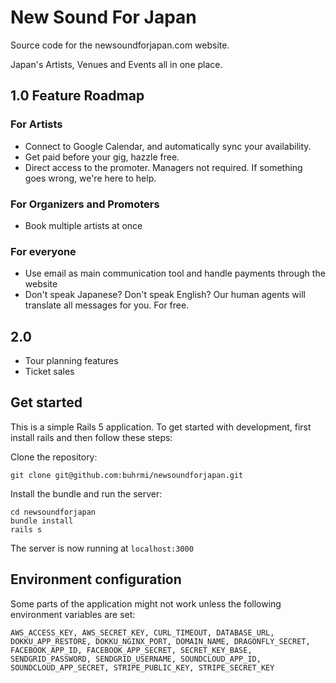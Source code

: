 # New Sound For Japan

Source code for the newsoundforjapan.com website.

Japan's Artists, Venues and Events all in one place.

## 1.0 Feature Roadmap

### For Artists

- Connect to Google Calendar, and automatically sync your availability.
- Get paid before your gig, hazzle free.
- Direct access to the promoter. Managers not required. If something goes wrong, we're here to help.

### For Organizers and Promoters

- Book multiple artists at once

### For everyone

- Use email as main communication tool and handle payments through the website
- Don't speak Japanese? Don't speak English? Our human agents will translate all messages for you. For free.

## 2.0

- Tour planning features
- Ticket sales

## Get started

This is a simple Rails 5 application. To get started with development, first install rails and then follow these steps:

Clone the repository:

    git clone git@github.com:buhrmi/newsoundforjapan.git
    
Install the bundle and run the server:

    cd newsoundforjapan
    bundle install
    rails s
    
The server is now running at `localhost:3000`

## Environment configuration

Some parts of the application might not work unless the following environment variables are set:

    AWS_ACCESS_KEY, AWS_SECRET_KEY, CURL_TIMEOUT, DATABASE_URL, DOKKU_APP_RESTORE, DOKKU_NGINX_PORT, DOMAIN_NAME, DRAGONFLY_SECRET, FACEBOOK_APP_ID, FACEBOOK_APP_SECRET, SECRET_KEY_BASE, SENDGRID_PASSWORD, SENDGRID_USERNAME, SOUNDCLOUD_APP_ID, SOUNDCLOUD_APP_SECRET, STRIPE_PUBLIC_KEY, STRIPE_SECRET_KEY
